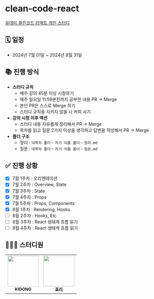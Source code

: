 # clean-code-react

[유데미 클린코드 리액트 개인 스터디](https://www.udemy.com/course/clean-code-react/?couponCode=KEEPLEARNING)

## 🗓️ 일정

- 2024년 7월 01일 ~ 2024년 8월 31일

## 📚 진행 방식

- **스터디 규칙**
  - 매주 강의 45분 이상 시청하기
  - 매주 일요일 11:59분전까지 공부한 내용 PR -> Merge
  - 본인 PR은 스스로 Merge 하기
  - 스터디 규칙을 지키지 않을 시 커피 사기
- **강의 시청 이후 액션**
  - 스터디 내용 자유롭게 정리해서 PR -> Merge
  - 목차를 읽고 질문 2가지 이상을 생각하고 답변을 작성해서 PR -> Merge
- **폴더 구조**
  - 정리 : `대목차 폴더` - `자기 이름 폴더` - `정리.md`
  - 질문 : `대목차 폴더` - `자기 이름 폴더` - `질문.md`

## ✅ 진행 상황

- [x] 7월 1주차 : 오리엔테이션
- [x] 7월 2주차 : Overview, State
- [x] 7월 3주차 : State
- [x] 7월 4주차 : Props
- [x] 7월 5주차 : Props, Components
- [x] 8월 1주차 : Rendering, Hooks
- [ ] 8월 2주차 : Hooks, Etc
- [ ] 8월 3주차 : React 생태계 흐름 읽기
- [ ] 8월 4주차 : React 생태계 흐름 읽기

## 👩🏻‍💻 스터디원

<table>
  <tr>
     <td align="center"><a href="https://github.com/Kidongg"><img src="https://firebasestorage.googleapis.com/v0/b/picspot-2e239.appspot.com/o/images%2Fkidong.png?alt=media&token=374a9faa-e47d-4eb3-9137-2c7be7711809" width="100px;" alt=""/><br /><sub><b>KIDONG</b></sub></a><br /></td>
     <td align="center"><a href="https://github.com/bomlang"><img src="https://firebasestorage.googleapis.com/v0/b/picspot-2e239.appspot.com/o/images%2Fhori.png?alt=media&token=13a319f7-dab4-401c-b00c-a5da01ed9188" width="100px;" alt=""/><br /><sub><b>호리</b></sub></a><br /></td>
  </tr>
</table>
